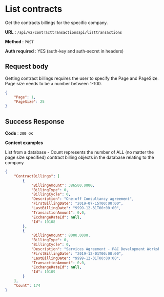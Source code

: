 # List contracts

Get the contracts billings for the specific company.

**URL** : `/api/v2/contracttransactionsapi/listtransactions`

**Method** : `POST`

**Auth required** : YES (auth-key and auth-secret in headers)

## Request body

Getting contract billings requires the user to specify the Page and PageSize. Page size needs to be a number between 1-100.

```json
{
    "Page": 1,
    "PageSize": 25
}
```


## Success Response

**Code** : `200 OK`

**Content examples**

List from a database - Count represents the number of ALL (no matter the page size specified) contract billing objects in the database relating to the company

```json
{
    "ContractBillings": [
        {
            "BillingAmount": 386500.0000,
            "BillingType": 0,
            "BillingCycle": 0,
            "Description": "One-off Consultancy agreement",
            "FirstBillingDate": "2019-07-15T00:00:00",
            "LastBillingDate": "9999-12-31T00:00:00",
            "TransactionAmount": 0.0,
            "ExchangeRateId": null,
            "Id": 10108
        },
        {
            "BillingAmount": 8000.0000,
            "BillingType": 0,
            "BillingCycle": 0,
            "Description": "Services Agreement - P&C Development Workshop",
            "FirstBillingDate": "2019-12-01T00:00:00",
            "LastBillingDate": "9999-12-31T00:00:00",
            "TransactionAmount": 0.0,
            "ExchangeRateId": null,
            "Id": 10109
        }
    ],
    "Count": 174
}
```
